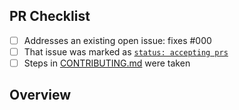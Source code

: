 <!-- 👋 Hi, thanks for sending a PR to sdl-codegen! 💖.
Please fill out all fields below and make sure each item is true and [x] checked.
Otherwise we may not be able to review your PR. -->

## PR Checklist

- [ ] Addresses an existing open issue: fixes #000
- [ ] That issue was marked as [`status: accepting prs`](https://github.com/sdl-codegen/sdl-codegen/issues?q=is%3Aopen+is%3Aissue+label%3A%22status%3A+accepting+prs%22)
- [ ] Steps in [CONTRIBUTING.md](https://github.com/sdl-codegen/sdl-codegen/blob/main/.github/CONTRIBUTING.md) were taken

## Overview

<!-- Description of what is changed and how the code change does that. -->
